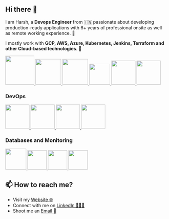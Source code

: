 ## Hi there 👋

I am Harsh, a **Devops Engineer** from 🇮🇳 passionate about developing production-ready applications with 6+ years of professional onsite as well as remote working experience. 🎯

I mostly work with **GCP, AWS, Azure, Kubernetes, Jenkins, Terraform and other Cloud-based technologies**. 🚀

<p float="left">
  <a href="https://python.org/" target="_blank" >
    <img src="https://media1.giphy.com/media/KAq5w47R9rmTuvWOWa/giphy.gif"  height="90" />
  </a>
  <a href="https://www.docker.com/" target="_blank" >
    <img src="https://raw.githubusercontent.com/itsksaurabh/itsksaurabh/master/assets/docker.gif"  height="80" /> 
  </a>
  
  <a href="https://www.djangoproject.com/" target="_blank" >
    <img src="https://www.edgica.com/wp-content/files/django-logo-big.jpg"  height="80" /> 
  </a>
  
  <a href="https://docs.gitlab.com/ee/ci/" target="_blank" >
    <img src="https://raw.githubusercontent.com/itsksaurabh/itsksaurabh/master/assets/cicd.gif"  height="65" />
  </a>
  
  <a href="https://m.do.co/c/3bc2250b7076" target="_blank" >
    <img src="https://miro.medium.com/v2/resize:fit:828/format:webp/1*gJ5RBdc0sbO0IxkZ_YU_YQ.gif"  height="75" />
  </a> 

  <a href="https://m.do.co/c/3bc2250b7076" target="_blank" >
    <img src="https://upload.wikimedia.org/wikipedia/commons/f/fa/Microsoft_Azure.svg"  height="75" />
  </a>
 </p>
  
### DevOps
  
 <p float="left">
  <a href="https://m.do.co/c/3bc2250b7076" target="_blank" >
    <img src="https://raw.githubusercontent.com/itsksaurabh/itsksaurabh/master/assets/do.gif"  height="75" />
  </a> 

   
  
  <a href="https://m.do.co/c/3bc2250b7076" target="_blank" >
    <img src="https://automatenow.io/wp-content/uploads/2024/01/jenkins-test-automation.webp"  height="75" />
  </a> 

  <a href="https://m.do.co/c/3bc2250b7076" target="_blank" >
    <img src="https://logodix.com/logo/996410.gif"  height="75" />
  </a> 

  <a href="https://aws.amazon.com/" target="_blank" >
    <img src="https://raw.githubusercontent.com/itsksaurabh/itsksaurabh/master/assets/aws.gif"  height="75" />
  </a>
 </p>
  
### Databases and Monitoring
  
  <a href="https://prometheus.io/" target="_blank" >
    <img src="https://raw.githubusercontent.com/itsksaurabh/itsksaurabh/master/assets/prometheus.gif" height="65" />
  </a>
  <a href="https://www.influxdata.com/" target="_blank" >
    <img src="https://raw.githubusercontent.com/itsksaurabh/itsksaurabh/master/assets/influxdata.gif" height="60" />
  </a>
    <a href="https://www.postgresql.org" target="_blank" >
    <img src="https://www.postgresql.org/media/img/about/press/elephant.png" height="60" />
  </a>
  </a>
    <a href="https://www.mongodb.com/" target="_blank" >
    <img src="https://www.logolynx.com/images/logolynx/cf/cf72126a3551b816d617a06ffb01388b.png" height="60" />
  </a>
  
</p>


## 📫 How to reach me?
- Visit my [Website 🌐](https://yourwebsite.com)
- Connect with me on [LinkedIn 👨🏻‍💻](https://www.linkedin.com/in/devopsharsh)
- Shoot me an [Email 💌](mailto:harshbhardwaj.devops@gmail.com)
